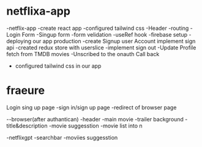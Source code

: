# netflixa-app

-netflix-app
-create react app
-configured tailwind css
-Header
-routing
-Login Form
-Singup form
-form velidation
-useRef hook
-firebase setup
-deploying our app production
-create Signup user Account
implement sign api
-created redux store with userslice
-implement sign out
-Update Profile
fetch from TMDB movies
-Unscribed to the onauth Call back

- configured tailwind css in our app

# fraeure

Login sing up page
-sign in/sign up page
-redirect of browser page

--browser(after authantican)
-header
-main movie
-trailer background
-title&description
-movie suggesstion
-movie list into n

-netflixgpt
-searchbar
-moviies suggesstion
